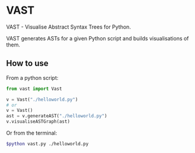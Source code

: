 # VAST

VAST - Visualise Abstract Syntax Trees for Python.

VAST generates ASTs for a given Python script and builds visualisations of them.

## How to use

From a python script:

```python
from vast import Vast

v = Vast("./helloworld.py")
# or
v = Vast()
ast = v.generateAST("./helloworld.py")
v.visualiseASTGraph(ast)
```

Or from the terminal:

```bash
$python vast.py ./helloworld.py
```
